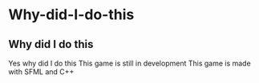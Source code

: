 # Why-did-I-do-this
## Why did I do this
Yes why did I do this
This game is still in development
This game is made with SFML and C++
